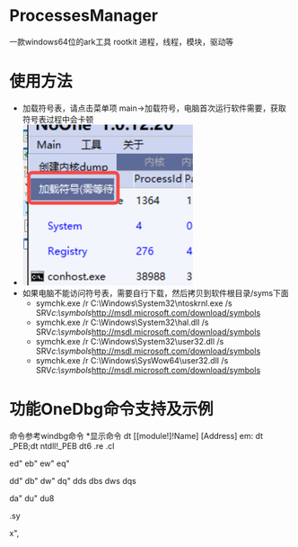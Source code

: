 # ProcessesManager
一款windows64位的ark工具 rootkit
进程，线程，模块，驱动等

# 使用方法
* 加载符号表，请点击菜单项  main->加载符号，电脑首次运行软件需要，获取符号表过程中会卡顿
*  ![image](menu.png)
* 如果电脑不能访问符号表，需要自行下载，然后拷贝到软件根目录/syms下面
  * symchk.exe /r C:\Windows\System32\ntoskrnl.exe /s SRV*c:\symbols*http://msdl.microsoft.com/download/symbols
  * symchk.exe /r C:\Windows\System32\hal.dll /s SRV*c:\symbols*http://msdl.microsoft.com/download/symbols
  * symchk.exe /r C:\Windows\System32\user32.dll /s SRV*c:\symbols*http://msdl.microsoft.com/download/symbols
  * symchk.exe /r C:\Windows\SysWow64\user32.dll /s SRV*c:\symbols*http://msdl.microsoft.com/download/symbols

# 功能OneDbg命令支持及示例
命令参考windbg命令
*显示命令
dt [[module!]!Name] [Address]   em: dt _PEB;dt ntdll!_PEB
dt6
.re
.cl

ed"
eb"
ew"
eq"

dd"
db"
dw"
dq"
dds
dbs
dws
dqs

da"
du"
du8

.sy

x",
